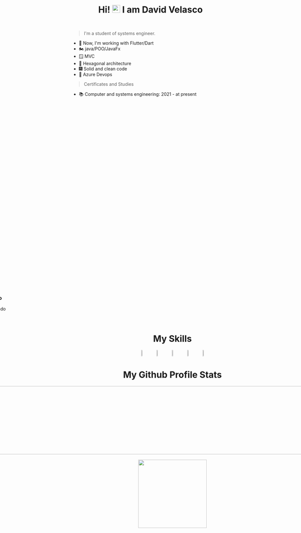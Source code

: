<h1 align="center">
  Hi! <img src="https://user-images.githubusercontent.com/57642291/115981321-b7a44c80-a58a-11eb-8109-79aa8bcf0698.gif" width="25px"> I am David Velasco
</h1>
<br>

>I'm a student of systems engineer.

- 🔭 Now, I'm working with Flutter/Dart
- 🏍️ java/POO/JavaFx
- 🪟 MVC
- 🙉 Hexagonal architecture
- 🎆 Solid and clean code
- 💪 Azure Devops

>Certificates and Studies

- 📚 Computer and systems engineering:
      2021 - at present
      
 <div style="display: flex; flex-direction: row; justify-content: center; align-items: center;">
  <a href="URL_DE_TU_CERTIFICADO">
    <img src="URL_DE_LA_IMAGEN" alt="TÍTULO_DE_LA_IMAGEN" width="100" height="75">
  </a>
  <div style="margin-left: 20px;">
    <h3>Título del certificado</h3>
    <p>Descripción del certificado</p>
    <p><a href="URL_DE_TU_CERTIFICADO">Ver certificado</a></p>
    <a href="URL_DE_TU_CERTIFICADO">
    <img src="URL_DE_LA_IMAGEN" alt="TÍTULO_DE_LA_IMAGEN" width="100" height="75">
  </a>
  <div style="margin-left: 20px;">
    <h3>Título del certificado</h3>
    <p>Descripción del certificado</p>
    <p><a href="URL_DE_TU_CERTIFICADO">Ver certificado</a></p>
    <a href="URL_DE_TU_CERTIFICADO">
    <img src="URL_DE_LA_IMAGEN" alt="TÍTULO_DE_LA_IMAGEN" width="100" height="75">
  </a>
  <div style="margin-left: 20px;">
    <h3>Título del certificado</h3>
    <p>Descripción del certificado</p>
    <p><a href="URL_DE_TU_CERTIFICADO">Ver certificado</a></p>
    <a href="URL_DE_TU_CERTIFICADO">
    <img src="URL_DE_LA_IMAGEN" alt="TÍTULO_DE_LA_IMAGEN" width="100" height="75">
  </a>
  <div style="margin-left: 20px;">
    <h3>Título del certificado</h3>
    <p>Descripción del certificado</p>
    <p><a href="URL_DE_TU_CERTIFICADO">Ver certificado</a></p>
  </div>
</div>

     
<h1 align="center">
  My Skills
</h1>


<div align="center">
  <code><img src="https://cdn.jsdelivr.net/gh/devicons/devicon/icons/java/java-original.svg" width=3%/></code>
  <code><img src="https://cdn.jsdelivr.net/gh/devicons/devicon/icons/dart/dart-original.svg" width=3%/></code>
  <code><img src="https://cdn.jsdelivr.net/gh/devicons/devicon/icons/flutter/flutter-original.svg" width=3%/></code>
  <code><img src="https://upload.wikimedia.org/wikipedia/commons/9/97/Sqlite-square-icon.svg" width=3%/></code>
  <code><img src="https://zeevector.com/wp-content/uploads/Microsoft-Azure-DevOps-logo.png" width=3%/></code>
</div>


<div align="center">
  
  <h1> 
  My Github Profile Stats
  </h1>

  <a href="https://github.com/DavidVM12">
    <img align="center" height="218" width="1500" src="http://github-profile-summary-cards.vercel.app/api/cards/profile-details?username=DavidVM12&theme=nord_dark">
  </a><br><br>

  <a href="https://github.com/DavidVM12">
    <img align="center" height="218" src="http://github-profile-summary-cards.vercel.app/api/cards/stats?username=DavidVM12&theme=nord_dark">
  </a>
  
</div>
